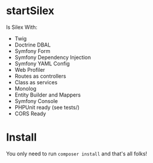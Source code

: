 startSilex
==========
Is Silex With:

<ul style="text-align: left;">
        <li>Twig</li>
        <li>Doctrine DBAL</li>
        <li>Symfony Form</li>
        <li>Symfony Dependency Injection</li>
        <li>Symfony YAML Config</li>
        <li>Web Profiler</li>
        <li>Routes as controllers</li>
        <li>Class as services</li>
        <li>Monolog</li>
        <li>Entity Builder and Mappers</li>
        <li>Symfony Console</li>
        <li>PHPUnit ready (see tests/)</li>
        <li>CORS Ready</li>
</ul>

Install
==========

You only need to run <code>composer install</code> and that's all folks!
